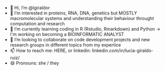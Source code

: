 - 👋 Hi, I’m @lgiraldor
- 👀 I’m interested in proteins, RNA, DNA, genetics but MOSTLY macromolecular systems and understanding their behaviour throught computation and research
- 🌱 I’m currently learning coding in R (Rstudio, Rmarkdown) and Python -> I'm working on becoming a BIOINFORMATIC ANALYST
- 💞️ I’m looking to collaborate on code development projects and new research groups in different topics from my expertice  
- 📫 How to reach me: HERE, or linkedin: linkedin.com/in/lucia-giraldo-ruiz/
- 😄 Pronouns: she / they

<!---
lgiraldor/lgiraldor is a ✨ special ✨ repository because its `README.md` (this file) appears on your GitHub profile.
You can click the Preview link to take a look at your changes.
--->
